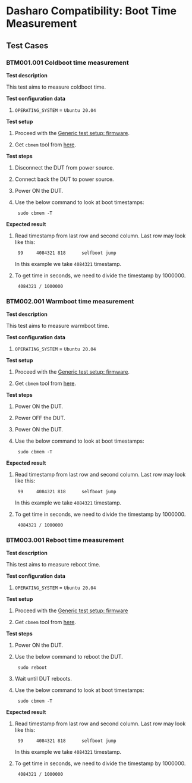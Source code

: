 # Dasharo Compatibility: Boot Time Measurement

## Test Cases

### BTM001.001 Coldboot time measurement

**Test description**

This test aims to measure coldboot time.

**Test configuration data**

1. `OPERATING_SYSTEM` = `Ubuntu 20.04`

**Test setup**

1. Proceed with the
   [Generic test setup: firmware](generic-test-setup#firmware).

2. Get `cbmem` tool from
[here](https://cloud.3mdeb.com/index.php/s/siyMirafZCPMi3Q/download).

**Test steps**

1. Disconnect the DUT from power source.

2. Connect back the DUT to power source.

3. Power ON the DUT.

4. Use the below command to look at boot timestamps:

        sudo cbmem -T

**Expected result**

1. Read timestamp from last row and second column. Last row may look like this:

        99     4084321 818      selfboot jump

    In this example we take `4084321` timestamp.

2. To get time in seconds, we need to divide the timestamp by 1000000.

        4084321 / 1000000

### BTM002.001 Warmboot time measurement

**Test description**

This test aims to measure warmboot time.

**Test configuration data**

1. `OPERATING_SYSTEM` = `Ubuntu 20.04`

**Test setup**

1. Proceed with the
   [Generic test setup: firmware](generic-test-setup#firmware).

2. Get `cbmem` tool from
[here](https://cloud.3mdeb.com/index.php/s/siyMirafZCPMi3Q/download).

**Test steps**

1. Power ON the DUT.

2. Power OFF the DUT.

3. Power ON the DUT.

4. Use the below command to look at boot timestamps:

        sudo cbmem -T

**Expected result**

1. Read timestamp from last row and second column. Last row may look like this:

        99     4084321 818      selfboot jump

    In this example we take `4084321` timestamp.

2. To get time in seconds, we need to divide the timestamp by 1000000.

        4084321 / 1000000


### BTM003.001 Reboot time measurement

**Test description**

This test aims to measure reboot time.

**Test configuration data**

1. `OPERATING_SYSTEM` = `Ubuntu 20.04`

**Test setup**

1. Proceed with the
   [Generic test setup: firmware](generic-test-setup#firmware)

2. Get `cbmem` tool from
[here](https://cloud.3mdeb.com/index.php/s/siyMirafZCPMi3Q/download).

**Test steps**

1. Power ON the DUT.

2. Use the below command to reboot the DUT.

        sudo reboot

3. Wait until DUT reboots.

4. Use the below command to look at boot timestamps:

        sudo cbmem -T

**Expected result**

1. Read timestamp from last row and second column. Last row may look like this:

        99     4084321 818      selfboot jump

    In this example we take `4084321` timestamp.

2. To get time in seconds, we need to divide the timestamp by 1000000.

        4084321 / 1000000
